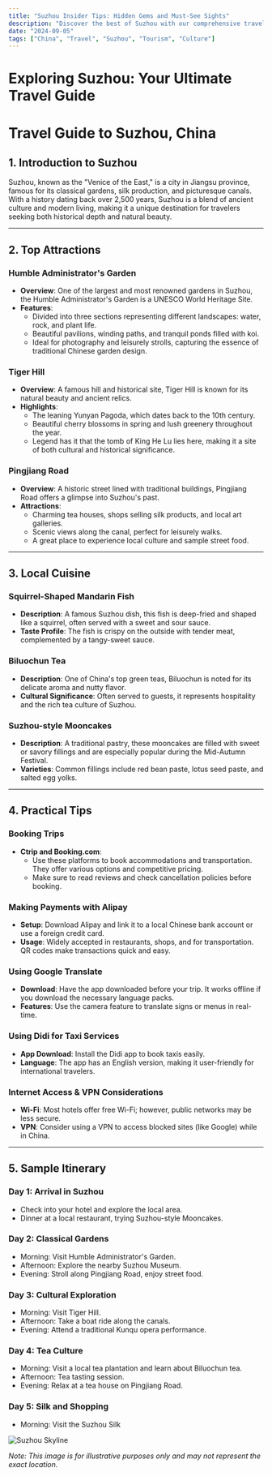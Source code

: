 ```yaml
---
title: "Suzhou Insider Tips: Hidden Gems and Must-See Sights"
description: "Discover the best of Suzhou with our comprehensive travel guide. Explore top attractions, savor local cuisine, and get insider tips for an unforgettable Chinese adventure."
date: "2024-09-05"
tags: ["China", "Travel", "Suzhou", "Tourism", "Culture"]
---
```


# Exploring Suzhou: Your Ultimate Travel Guide

# Travel Guide to Suzhou, China

## 1. Introduction to Suzhou
Suzhou, known as the "Venice of the East," is a city in Jiangsu province, famous for its classical gardens, silk production, and picturesque canals. With a history dating back over 2,500 years, Suzhou is a blend of ancient culture and modern living, making it a unique destination for travelers seeking both historical depth and natural beauty.

---

## 2. Top Attractions

### Humble Administrator's Garden
- **Overview**: One of the largest and most renowned gardens in Suzhou, the Humble Administrator's Garden is a UNESCO World Heritage Site.
- **Features**:
  - Divided into three sections representing different landscapes: water, rock, and plant life.
  - Beautiful pavilions, winding paths, and tranquil ponds filled with koi.
  - Ideal for photography and leisurely strolls, capturing the essence of traditional Chinese garden design.

### Tiger Hill
- **Overview**: A famous hill and historical site, Tiger Hill is known for its natural beauty and ancient relics.
- **Highlights**:
  - The leaning Yunyan Pagoda, which dates back to the 10th century.
  - Beautiful cherry blossoms in spring and lush greenery throughout the year.
  - Legend has it that the tomb of King He Lu lies here, making it a site of both cultural and historical significance.

### Pingjiang Road
- **Overview**: A historic street lined with traditional buildings, Pingjiang Road offers a glimpse into Suzhou's past.
- **Attractions**:
  - Charming tea houses, shops selling silk products, and local art galleries.
  - Scenic views along the canal, perfect for leisurely walks.
  - A great place to experience local culture and sample street food.

---

## 3. Local Cuisine

### Squirrel-Shaped Mandarin Fish
- **Description**: A famous Suzhou dish, this fish is deep-fried and shaped like a squirrel, often served with a sweet and sour sauce.
- **Taste Profile**: The fish is crispy on the outside with tender meat, complemented by a tangy-sweet sauce.

### Biluochun Tea
- **Description**: One of China's top green teas, Biluochun is noted for its delicate aroma and nutty flavor.
- **Cultural Significance**: Often served to guests, it represents hospitality and the rich tea culture of Suzhou.

### Suzhou-style Mooncakes
- **Description**: A traditional pastry, these mooncakes are filled with sweet or savory fillings and are especially popular during the Mid-Autumn Festival.
- **Varieties**: Common fillings include red bean paste, lotus seed paste, and salted egg yolks.

---

## 4. Practical Tips

### Booking Trips
- **Ctrip and Booking.com**: 
  - Use these platforms to book accommodations and transportation. They offer various options and competitive pricing.
  - Make sure to read reviews and check cancellation policies before booking.

### Making Payments with Alipay
- **Setup**: Download Alipay and link it to a local Chinese bank account or use a foreign credit card.
- **Usage**: Widely accepted in restaurants, shops, and for transportation. QR codes make transactions quick and easy.

### Using Google Translate
- **Download**: Have the app downloaded before your trip. It works offline if you download the necessary language packs.
- **Features**: Use the camera feature to translate signs or menus in real-time.

### Using Didi for Taxi Services
- **App Download**: Install the Didi app to book taxis easily.
- **Language**: The app has an English version, making it user-friendly for international travelers.

### Internet Access & VPN Considerations
- **Wi-Fi**: Most hotels offer free Wi-Fi; however, public networks may be less secure.
- **VPN**: Consider using a VPN to access blocked sites (like Google) while in China.

---

## 5. Sample Itinerary

### Day 1: Arrival in Suzhou
- Check into your hotel and explore the local area.
- Dinner at a local restaurant, trying Suzhou-style Mooncakes.

### Day 2: Classical Gardens
- Morning: Visit Humble Administrator's Garden.
- Afternoon: Explore the nearby Suzhou Museum.
- Evening: Stroll along Pingjiang Road, enjoy street food.

### Day 3: Cultural Exploration
- Morning: Visit Tiger Hill.
- Afternoon: Take a boat ride along the canals.
- Evening: Attend a traditional Kunqu opera performance.

### Day 4: Tea Culture
- Morning: Visit a local tea plantation and learn about Biluochun tea.
- Afternoon: Tea tasting session.
- Evening: Relax at a tea house on Pingjiang Road.

### Day 5: Silk and Shopping
- Morning: Visit the Suzhou Silk

<img src="https://source.unsplash.com/1600x900/?Suzhou,cityscape" alt="Suzhou Skyline" loading="lazy">

*Note: This image is for illustrative purposes only and may not represent the exact location.*

